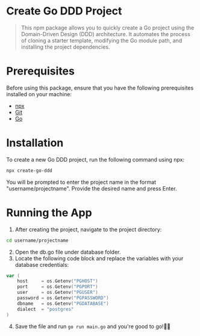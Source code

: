 # Create Go DDD Project

> This npm package allows you to quickly create a Go project using the Domain-Driven Design (DDD) architecture. It automates the process of cloning a starter template, modifying the Go module path, and installing the project dependencies.

# Prerequisites
Before using this package, ensure that you have the following prerequisites installed on your machine:

- [npx](https://www.npmjs.com/package/npx)
- [Git](https://git-scm.com)
- [Go](https://golang.org)

# Installation

To create a new Go DDD project, run the following command using npx:

```bash
npx create-go-ddd
```

You will be prompted to enter the project name in the format "username/projectname". Provide the desired name and press Enter.

# Running the App

1. After creating the project, navigate to the project directory:

```bash
cd username/projectname
```
2. Open the db.go file under database folder.
3. Locate the following code block and replace the variables with your database credentials:
```go
var (
	host     = os.Getenv("PGHOST")
	port     = os.Getenv("PGPORT")
	user     = os.Getenv("PGUSER")
	password = os.Getenv("PGPASSWORD")
	dbname   = os.Getenv("PGDATABASE")
	dialect  = "postgres"
)

```
4. Save the file and run `go run main.go` and you're good to go!🚀🚀
